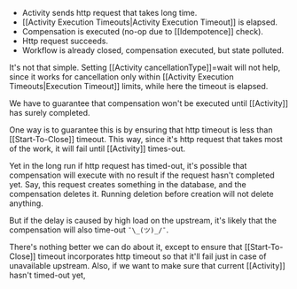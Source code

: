 - Activity sends http request that takes long time.
- [[Activity Execution Timeouts|Activity Execution Timeout]] is elapsed.
- Compensation is executed (no-op due to [[Idempotence]] check).
- Http request succeeds.
- Workflow is already closed, compensation executed, but state polluted.

It's not that simple. Setting [[Activity cancellationType]]=wait will not help, since it works for cancellation only within [[Activity Execution Timeouts|Execution Timeout]] limits, while here the timeout is elapsed.

We have to guarantee that compensation won't be executed until [[Activity]] has surely completed.

One way is to guarantee this is by ensuring that http timeout is less than [[Start-To-Close]] timeout. This way, since it's http request that takes most of the work, it will fail until [[Activity]] times-out.

Yet in the long run if http request has timed-out, it's possible that compensation will execute with no result if the request hasn't completed yet. Say, this request creates something in the database, and the compensation deletes it. Running deletion before creation will not delete anything.

But if the delay is caused by high load on the upstream, it's likely that the compensation will also time-out `¯\_(ツ)_/¯`.

There's nothing better we can do about it, except to ensure that [[Start-To-Close]] timeout incorporates http timeout so that it'll fail just in case of unavailable upstream. Also, if we want to make sure that current [[Activity]] hasn't timed-out yet,
